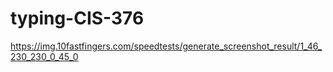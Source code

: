 # typing-CIS-376
https://img.10fastfingers.com/speedtests/generate_screenshot_result/1_46_230_230_0_45_0

